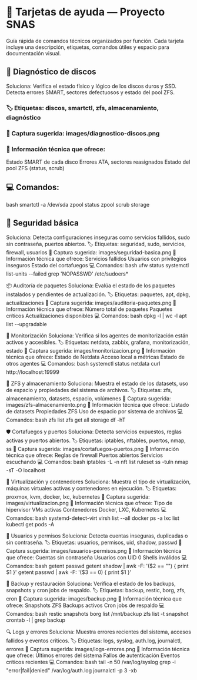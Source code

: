 # 🧪 Tarjetas de ayuda — Proyecto SNAS
Guía rápida de comandos técnicos organizados por función. Cada tarjeta incluye una descripción, etiquetas, comandos útiles y espacio para documentación visual.

## 🔧 Diagnóstico de discos
Soluciona: Verifica el estado físico y lógico de los discos duros y SSD. Detecta errores SMART, sectores defectuosos y estado del pool ZFS.
### 🏷️ Etiquetas: discos, smartctl, zfs, almacenamiento, diagnóstico
### 📸 Captura sugerida: images/diagnostico-discos.png
### 📄 Información técnica que ofrece:
Estado SMART de cada disco
Errores ATA, sectores reasignados
Estado del pool ZFS (status, scrub)
##   💻 Comandos:
bash
smartctl -a /dev/sda
zpool status
zpool scrub storage


## 🔐 Seguridad básica
Soluciona: Detecta configuraciones inseguras como servicios fallidos, sudo sin contraseña, puertos abiertos.
🏷️ Etiquetas: seguridad, sudo, servicios, firewall, usuarios
📸 Captura sugerida: images/seguridad-basica.png
📄 Información técnica que ofrece:
Servicios fallidos
Usuarios con privilegios inseguros
Estado del cortafuegos
💻 Comandos:
bash
ufw status
systemctl list-units --failed
grep 'NOPASSWD' /etc/sudoers*


📦 Auditoría de paquetes
Soluciona: Evalúa el estado de los paquetes instalados y pendientes de actualización.
🏷️ Etiquetas: paquetes, apt, dpkg, actualizaciones
📸 Captura sugerida: images/auditoria-paquetes.png
📄 Información técnica que ofrece:
Número total de paquetes
Paquetes críticos
Actualizaciones disponibles
💻 Comandos:
bash
dpkg -l | wc -l
apt list --upgradable


📡 Monitorización
Soluciona: Verifica si los agentes de monitorización están activos y accesibles.
🏷️ Etiquetas: netdata, zabbix, grafana, monitorización, estado
📸 Captura sugerida: images/monitorizacion.png
📄 Información técnica que ofrece:
Estado de Netdata
Acceso local a métricas
Estado de otros agentes
💻 Comandos:
bash
systemctl status netdata
curl http://localhost:19999


🧱 ZFS y almacenamiento
Soluciona: Muestra el estado de los datasets, uso de espacio y propiedades del sistema de archivos.
🏷️ Etiquetas: zfs, almacenamiento, datasets, espacio, volúmenes
📸 Captura sugerida: images/zfs-almacenamiento.png
📄 Información técnica que ofrece:
Listado de datasets
Propiedades ZFS
Uso de espacio por sistema de archivos
💻 Comandos:
bash
zfs list
zfs get all storage
df -hT


🛡️ Cortafuegos y puertos
Soluciona: Detecta servicios expuestos, reglas activas y puertos abiertos.
🏷️ Etiquetas: iptables, nftables, puertos, nmap, ss
📸 Captura sugerida: images/cortafuegos-puertos.png
📄 Información técnica que ofrece:
Reglas de firewall
Puertos abiertos
Servicios escuchando
💻 Comandos:
bash
iptables -L -n
nft list ruleset
ss -tuln
nmap -sT -O localhost


🧬 Virtualización y contenedores
Soluciona: Muestra el tipo de virtualización, máquinas virtuales activas y contenedores en ejecución.
🏷️ Etiquetas: proxmox, kvm, docker, lxc, kubernetes
📸 Captura sugerida: images/virtualizacion.png
📄 Información técnica que ofrece:
Tipo de hipervisor
VMs activas
Contenedores Docker, LXC, Kubernetes
💻 Comandos:
bash
systemd-detect-virt
virsh list --all
docker ps -a
lxc list
kubectl get pods -A


🧾 Usuarios y permisos
Soluciona: Detecta cuentas inseguras, duplicadas o sin contraseña.
🏷️ Etiquetas: usuarios, permisos, uid, shadow, passwd
📸 Captura sugerida: images/usuarios-permisos.png
📄 Información técnica que ofrece:
Cuentas sin contraseña
Usuarios con UID 0
Shells inválidos
💻 Comandos:
bash
getent passwd
getent shadow | awk -F: '($2 == "") { print $1 }'
getent passwd | awk -F: '($3 == 0) { print $1 }'


📁 Backup y restauración
Soluciona: Verifica el estado de los backups, snapshots y cron jobs de respaldo.
🏷️ Etiquetas: backup, restic, borg, zfs, cron
📸 Captura sugerida: images/backup.png
📄 Información técnica que ofrece:
Snapshots ZFS
Backups activos
Cron jobs de respaldo
💻 Comandos:
bash
restic snapshots
borg list /mnt/backup
zfs list -t snapshot
crontab -l | grep backup


🔍 Logs y errores
Soluciona: Muestra errores recientes del sistema, accesos fallidos y eventos críticos.
🏷️ Etiquetas: logs, syslog, auth.log, journalctl, errores
📸 Captura sugerida: images/logs-errores.png
📄 Información técnica que ofrece:
Últimos errores del sistema
Fallos de autenticación
Eventos críticos recientes
💻 Comandos:
bash
tail -n 50 /var/log/syslog
grep -i "error\|fail\|denied" /var/log/auth.log
journalctl -p 3 -xb

